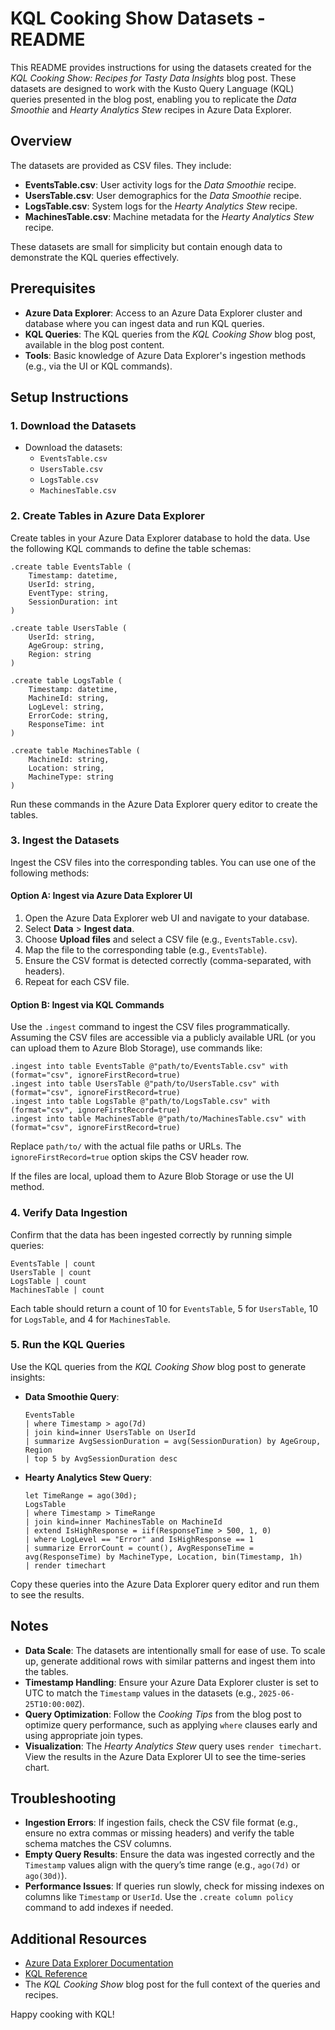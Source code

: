 # KQL Cooking Show Datasets - README

This README provides instructions for using the datasets created for the *KQL Cooking Show: Recipes for Tasty Data Insights* blog post. These datasets are designed to work with the Kusto Query Language (KQL) queries presented in the blog post, enabling you to replicate the *Data Smoothie* and *Hearty Analytics Stew* recipes in Azure Data Explorer.

## Overview

The datasets are provided as CSV files. They include:

- **EventsTable.csv**: User activity logs for the *Data Smoothie* recipe.
- **UsersTable.csv**: User demographics for the *Data Smoothie* recipe.
- **LogsTable.csv**: System logs for the *Hearty Analytics Stew* recipe.
- **MachinesTable.csv**: Machine metadata for the *Hearty Analytics Stew* recipe.

These datasets are small for simplicity but contain enough data to demonstrate the KQL queries effectively.

## Prerequisites

- **Azure Data Explorer**: Access to an Azure Data Explorer cluster and database where you can ingest data and run KQL queries.
- **KQL Queries**: The KQL queries from the *KQL Cooking Show* blog post, available in the blog post content.
- **Tools**: Basic knowledge of Azure Data Explorer's ingestion methods (e.g., via the UI or KQL commands).

## Setup Instructions

### 1. Download the Datasets
- Download the datasets:
  - `EventsTable.csv`
  - `UsersTable.csv`
  - `LogsTable.csv`
  - `MachinesTable.csv`

### 2. Create Tables in Azure Data Explorer
Create tables in your Azure Data Explorer database to hold the data. Use the following KQL commands to define the table schemas:

```kql
.create table EventsTable (
    Timestamp: datetime,
    UserId: string,
    EventType: string,
    SessionDuration: int
)

.create table UsersTable (
    UserId: string,
    AgeGroup: string,
    Region: string
)

.create table LogsTable (
    Timestamp: datetime,
    MachineId: string,
    LogLevel: string,
    ErrorCode: string,
    ResponseTime: int
)

.create table MachinesTable (
    MachineId: string,
    Location: string,
    MachineType: string
)
```

Run these commands in the Azure Data Explorer query editor to create the tables.

### 3. Ingest the Datasets
Ingest the CSV files into the corresponding tables. You can use one of the following methods:

#### Option A: Ingest via Azure Data Explorer UI
1. Open the Azure Data Explorer web UI and navigate to your database.
2. Select **Data** > **Ingest data**.
3. Choose **Upload files** and select a CSV file (e.g., `EventsTable.csv`).
4. Map the file to the corresponding table (e.g., `EventsTable`).
5. Ensure the CSV format is detected correctly (comma-separated, with headers).
6. Repeat for each CSV file.

#### Option B: Ingest via KQL Commands
Use the `.ingest` command to ingest the CSV files programmatically. Assuming the CSV files are accessible via a publicly available URL (or you can upload them to Azure Blob Storage), use commands like:

```kql
.ingest into table EventsTable @"path/to/EventsTable.csv" with (format="csv", ignoreFirstRecord=true)
.ingest into table UsersTable @"path/to/UsersTable.csv" with (format="csv", ignoreFirstRecord=true)
.ingest into table LogsTable @"path/to/LogsTable.csv" with (format="csv", ignoreFirstRecord=true)
.ingest into table MachinesTable @"path/to/MachinesTable.csv" with (format="csv", ignoreFirstRecord=true)
```

Replace `path/to/` with the actual file paths or URLs. The `ignoreFirstRecord=true` option skips the CSV header row.

If the files are local, upload them to Azure Blob Storage or use the UI method.

### 4. Verify Data Ingestion
Confirm that the data has been ingested correctly by running simple queries:

```kql
EventsTable | count
UsersTable | count
LogsTable | count
MachinesTable | count
```

Each table should return a count of 10 for `EventsTable`, 5 for `UsersTable`, 10 for `LogsTable`, and 4 for `MachinesTable`.

### 5. Run the KQL Queries
Use the KQL queries from the *KQL Cooking Show* blog post to generate insights:

- **Data Smoothie Query**:
  ```kql
  EventsTable
  | where Timestamp > ago(7d)
  | join kind=inner UsersTable on UserId
  | summarize AvgSessionDuration = avg(SessionDuration) by AgeGroup, Region
  | top 5 by AvgSessionDuration desc
  ```

- **Hearty Analytics Stew Query**:
  ```kql
  let TimeRange = ago(30d);
  LogsTable
  | where Timestamp > TimeRange
  | join kind=inner MachinesTable on MachineId
  | extend IsHighResponse = iif(ResponseTime > 500, 1, 0)
  | where LogLevel == "Error" and IsHighResponse == 1
  | summarize ErrorCount = count(), AvgResponseTime = avg(ResponseTime) by MachineType, Location, bin(Timestamp, 1h)
  | render timechart
  ```

Copy these queries into the Azure Data Explorer query editor and run them to see the results.

## Notes
- **Data Scale**: The datasets are intentionally small for ease of use. To scale up, generate additional rows with similar patterns and ingest them into the tables.
- **Timestamp Handling**: Ensure your Azure Data Explorer cluster is set to UTC to match the `Timestamp` values in the datasets (e.g., `2025-06-25T10:00:00Z`).
- **Query Optimization**: Follow the *Cooking Tips* from the blog post to optimize query performance, such as applying `where` clauses early and using appropriate join types.
- **Visualization**: The *Hearty Analytics Stew* query uses `render timechart`. View the results in the Azure Data Explorer UI to see the time-series chart.

## Troubleshooting
- **Ingestion Errors**: If ingestion fails, check the CSV file format (e.g., ensure no extra commas or missing headers) and verify the table schema matches the CSV columns.
- **Empty Query Results**: Ensure the data was ingested correctly and the `Timestamp` values align with the query’s time range (e.g., `ago(7d)` or `ago(30d)`).
- **Performance Issues**: If queries run slowly, check for missing indexes on columns like `Timestamp` or `UserId`. Use the `.create column policy` command to add indexes if needed.

## Additional Resources
- [Azure Data Explorer Documentation](https://docs.microsoft.com/en-us/azure/data-explorer/)
- [KQL Reference](https://docs.microsoft.com/en-us/azure/data-explorer/kusto/query/)
- The *KQL Cooking Show* blog post for the full context of the queries and recipes.

Happy cooking with KQL!
